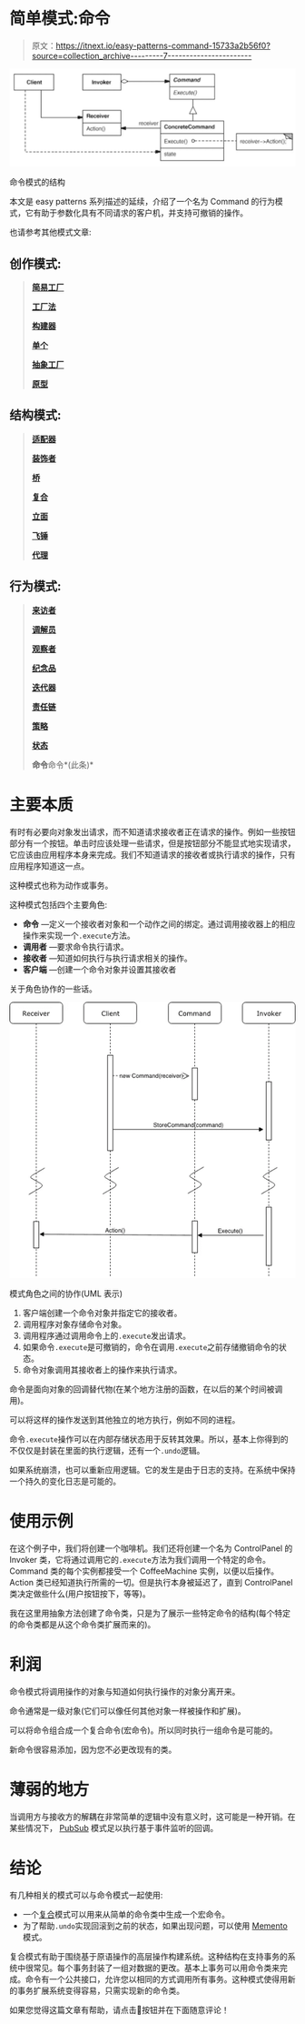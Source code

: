 # 简单模式:命令

> 原文：<https://itnext.io/easy-patterns-command-15733a2b56f0?source=collection_archive---------7----------------------->

![](img/9ffbc8ac1147c7866954c07d966eba9e.png)

命令模式的结构

本文是 easy patterns 系列描述的延续，介绍了一个名为 Command 的行为模式，它有助于参数化具有不同请求的客户机，并支持可撤销的操作。

也请参考其他模式文章:

## 创作模式:

> [**简易工厂**](/easy-patterns-simple-factory-b946a086fd7e)
> 
> [**工厂法**](/easy-patterns-factory-method-5f27385ac5c)
> 
> [**构建器**](/easy-patterns-builder-d85655bcf8aa)
> 
> [**单个**](/easy-patterns-singleton-283356fb29bf)
> 
> [**抽象工厂**](/easy-patterns-abstract-factory-2325cb398fc6)
> 
> [**原型**](/easy-patterns-prototype-e03ec6962f89)

## 结构模式:

> [**适配器**](/easy-patterns-adapter-9b5806cb346f)
> 
> [**装饰者**](/easy-patterns-decorator-eaa96c0550ea)
> 
> [**桥**](/easy-patterns-bridge-28d50dc25f9f)
> 
> [**复合**](/easy-patterns-composite-8b28aa1f158)
> 
> [**立面**](/easy-patterns-facade-8cb185f4f44f)
> 
> [**飞锤**](/easy-patterns-flyweight-dab4c018f7f5)
> 
> [**代理**](/easy-patterns-proxy-45fc3a648020)

## 行为模式:

> [**来访者**](/easy-patterns-visitor-b8ef57eb957)
> 
> [**调解员**](/easy-patterns-mediator-e0bf18fefdf9)
> 
> [**观察者**](/easy-patterns-observer-63c832d41ffd)
> 
> [**纪念品**](/easy-patterns-memento-ce966cec7478)
> 
> [**迭代器**](/easy-patterns-iterator-f5c0dd85957)
> 
> [**责任链**](/easy-patterns-chain-of-responsibility-9a84307ad837)
> 
> [**策略**](/easy-patterns-strategy-ecb6f6fc0ef3)
> 
> [**状态**](/easy-patterns-state-ec87a1a487b4)
> 
> **命令**命令*(此条)*

# 主要本质

有时有必要向对象发出请求，而不知道请求接收者正在请求的操作。例如一些按钮部分有一个按钮。单击时应该处理一些请求，但是按钮部分不能显式地实现请求，它应该由应用程序本身来完成。我们不知道请求的接收者或执行请求的操作，只有应用程序知道这一点。

这种模式也称为动作或事务。

这种模式包括四个主要角色:

*   **命令** —定义一个接收者对象和一个动作之间的绑定。通过调用接收器上的相应操作来实现一个`.execute`方法。
*   **调用者** —要求命令执行请求。
*   **接收者** —知道如何执行与执行请求相关的操作。
*   **客户端** —创建一个命令对象并设置其接收者

关于角色协作的一些话。

![](img/9cdf6640058209ce489e17121d47a67e.png)

模式角色之间的协作(UML 表示)

1.  客户端创建一个命令对象并指定它的接收者。
2.  调用程序对象存储命令对象。
3.  调用程序通过调用命令上的`.execute`发出请求。
4.  如果命令`.execute`是可撤销的，命令在调用`.execute`之前存储撤销命令的状态。
5.  命令对象调用其接收者上的操作来执行请求。

命令是面向对象的回调替代物(在某个地方注册的函数，在以后的某个时间被调用)。

可以将这样的操作发送到其他独立的地方执行，例如不同的进程。

命令`.execute`操作可以在内部存储状态用于反转其效果。所以，基本上你得到的不仅仅是封装在里面的执行逻辑，还有一个`.undo`逻辑。

如果系统崩溃，也可以重新应用逻辑。它的发生是由于日志的支持。在系统中保持一个持久的变化日志是可能的。

# 使用示例

在这个例子中，我们将创建一个咖啡机。我们还将创建一个名为 ControlPanel 的 Invoker 类，它将通过调用它的`.execute`方法为我们调用一个特定的命令。Command 类的每个实例都接受一个 CoffeeMachine 实例，以便以后操作。Action 类已经知道执行所需的一切。但是执行本身被延迟了，直到 ControlPanel 类决定做些什么(用户按钮按下，等等)。

我在这里用抽象方法创建了命令类，只是为了展示一些特定命令的结构(每个特定的命令类都是从这个命令类扩展而来的)。

# 利润

命令模式将调用操作的对象与知道如何执行操作的对象分离开来。

命令通常是一级对象(它们可以像任何其他对象一样被操作和扩展)。

可以将命令组合成一个复合命令(宏命令)。所以同时执行一组命令是可能的。

新命令很容易添加，因为您不必更改现有的类。

# 薄弱的地方

当调用方与接收方的解耦在非常简单的逻辑中没有意义时，这可能是一种开销。在某些情况下， [PubSub](/easy-patterns-observer-63c832d41ffd) 模式足以执行基于事件监听的回调。

# 结论

有几种相关的模式可以与命令模式一起使用:

*   一个[复合](/easy-patterns-composite-8b28aa1f158)模式可以用来从简单的命令类中生成一个宏命令。
*   为了帮助`.undo`实现回滚到之前的状态，如果出现问题，可以使用 [Memento](/easy-patterns-memento-ce966cec7478) 模式。

复合模式有助于围绕基于原语操作的高层操作构建系统。这种结构在支持事务的系统中很常见。每个事务封装了一组对数据的更改。基本上事务可以用命令类来完成。命令有一个公共接口，允许您以相同的方式调用所有事务。这种模式使得用新的事务扩展系统变得容易，只需实现新的命令类。

如果您觉得这篇文章有帮助，请点击👏按钮并在下面随意评论！